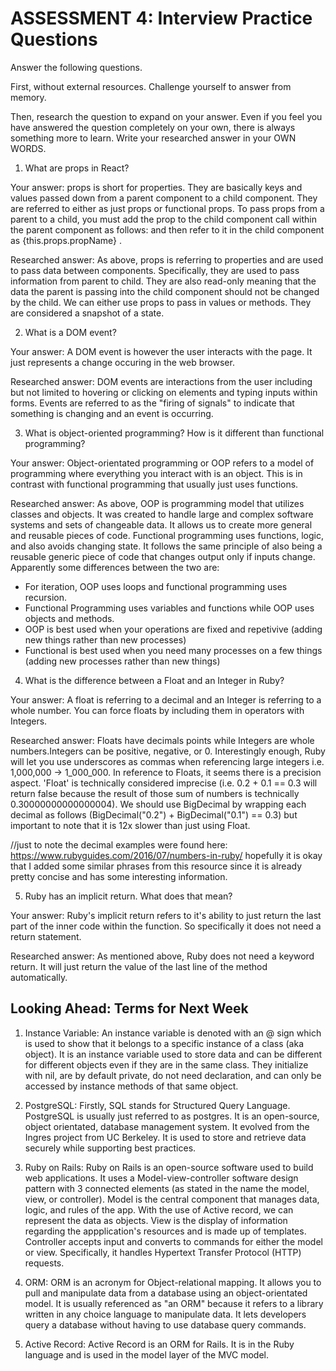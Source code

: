 # ASSESSMENT 4: Interview Practice Questions
Answer the following questions.

First, without external resources. Challenge yourself to answer from memory.

Then, research the question to expand on your answer. Even if you feel you have answered the question completely on your own, there is always something more to learn. Write your researched answer in your OWN WORDS.  

1. What are props in React?

  Your answer: props is short for properties. They are basically keys and values passed down from a parent component to a child component. They are referred to either as just props or functional props. To pass props from a parent to a child, you must add the prop to the child component call within the parent component as follows:
  <Child
    propName = {}
  />
  and then refer to it in the child component as {this.props.propName} .

  Researched answer: As above, props is referring to properties and are used to pass data between components. Specifically, they are used to pass information from parent to child. They are also read-only meaning that the data the parent is passing into the child component should not be changed by the child. We can either use props to pass in values or methods. They are considered a snapshot of a state.  



2. What is a DOM event?

  Your answer: A DOM event is however the user interacts with the page. It just represents a change occuring in the web browser.

  Researched answer: DOM events are interactions from the user including but not limited to hovering or clicking on elements and typing inputs within forms. Events are referred to as the "firing of signals" to indicate that something is changing and an event is occurring.



3. What is object-oriented programming? How is it different than functional programming?

  Your answer: Object-orientated programming or OOP refers to a model of programming where everything you interact with is an object. This is in contrast with functional programming that usually just uses functions. 

  Researched answer: As above, OOP is programming model that utilizes classes and objects. It was created to handle large and complex software systems and sets of changeable data. It allows us to create more general and reusable pieces of code. Functional programming uses functions, logic, and also avoids changing state. It follows the same principle of also being a reusable generic piece of code that changes output only if inputs change. Apparently some differences between the two are:
  - For iteration, OOP uses loops and functional programming uses recursion.
  - Functional Programming uses variables and functions while OOP uses objects and methods.
  - OOP is best used when your operations are fixed and repetivive (adding new things rather than new processes)
  - Functional is best used when you need many processes on a few things (adding new processes rather than new things)


4. What is the difference between a Float and an Integer in Ruby?

  Your answer: A float is referring to a decimal and an Integer is referring to a whole number. You can force floats by including them in operators with Integers.

  Researched answer: Floats have decimals points while Integers are whole numbers.Integers can be positive, negative, or 0. Interestingly enough, Ruby will let you use underscores as commas when referencing large integers i.e. 1,000,000 -> 1_000_000. In reference to Floats, it seems there is a precision aspect. 'Float' is technically considered imprecise (i.e. 0.2 + 0.1 == 0.3 will return false because the result of those sum of numbers is technically 0.30000000000000004). We should use BigDecimal by wrapping each decimal as follows (BigDecimal("0.2") + BigDecimal("0.1") == 0.3) but important to note that it is 12x slower than just using Float.

  //just to note the decimal examples were found here: https://www.rubyguides.com/2016/07/numbers-in-ruby/ hopefully it is okay that I added some similar phrases from this resource since it is already pretty concise and has some interesting information.


5. Ruby has an implicit return. What does that mean?

  Your answer: Ruby's implicit return refers to it's ability to just return the last part of the inner code within the function. So specifically it does not need a return statement.

  Researched answer: As mentioned above, Ruby does not need a keyword return. It will just return the value of the last line of the method automatically.



## Looking Ahead: Terms for Next Week

1. Instance Variable: An instance variable is denoted with an @ sign which is used to show that it belongs to a specific instance of a class (aka object). It is an instance variable used to store data and can be different for different objects even if they are in the same class. They initialize with nil, are by default private, do not need declaration, and can only be accessed by instance methods of that same object.

2. PostgreSQL: Firstly, SQL stands for Structured Query Language. PostgreSQL is usually just referred to as postgres. It is an open-source, object orientated, database management system. It evolved from the Ingres project from UC Berkeley. It is used to store and retrieve data securely while supporting best practices. 

3. Ruby on Rails: Ruby on Rails is an open-source software used to build web applications. It uses a Model-view-controller software design pattern with 3 connected elements (as stated in the name the model, view, or controller). Model is the central component that manages data, logic, and rules of the app. With the use of Active record, we can represent the data as objects. View is the display of information regarding the appplication's resources and is made up of templates. Controller accepts input and converts to commands for either the model or view. Specifically, it handles Hypertext Transfer Protocol (HTTP) requests.    

4. ORM: ORM is an acronym for Object-relational mapping. It allows you to pull and manipulate data from a database using an object-orientated model. It is usually referenced as "an ORM" because it refers to a library written in any choice language to manipulate data. It lets developers query a database without having to use database query commands.

5. Active Record: Active Record is an ORM for Rails. It is in the Ruby language and is used in the model layer of the MVC model. 
